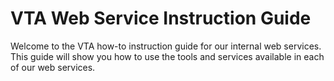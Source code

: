 # VTA Web Service Instruction Guide
Welcome to the VTA how-to instruction guide for our internal web services.  This guide will show you how to use the tools and services available
in each of our web services.  
